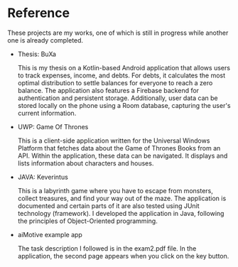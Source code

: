 # Reference
These projects are my works, one of which is still in progress while another one is already completed.


* Thesis: BuXa
  
  This is my thesis on a Kotlin-based Android application that allows users to track expenses, income, and debts. For debts, it calculates the most optimal distribution to settle balances for everyone to reach a zero balance. The application also features a Firebase backend for authentication and persistent storage. Additionally, user data can be stored locally on the phone using a Room database, capturing the user's current information.


* UWP: Game Of Thrones

  This is a client-side application written for the Universal Windows Platform that fetches data about the Game of Thrones Books from an API. Within the application, these data can be navigated. It displays and lists information about characters and houses.

* JAVA: Keverintus

  This is a labyrinth game where you have to escape from monsters, collect treasures, and find your way out of the maze. The application is documented and certain parts of it are also tested using JUnit technology (framework). I developed the application in Java, following the principles of Object-Oriented programming.
  
 * aiMotive example app

    The task description I followed is in the exam2.pdf file. In the application, the second page appears when you click on the key button.

